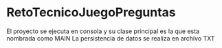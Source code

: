 # RetoTecnicoJuegoPreguntas

El proyecto se ejecuta en consola y su clase principal es la que esta nombrada como MAIN
La persistencia de datos se realiza en archivo TXT 

